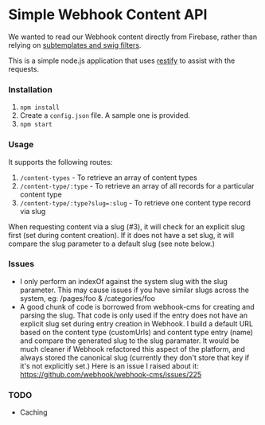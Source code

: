 # Simple Webhook Content API

We wanted to read our Webhook content directly from Firebase, rather than relying on [subtemplates and swig filters](http://www.webhook.com/docs/common-patterns/#quicky_json_jsonp_api).

This is a simple node.js application that uses [restify](http://restifyjs.com/) to assist with the requests.


### Installation

1. ```npm install```
2. Create a ```config.json``` file. A sample one is provided.
3. ```npm start```


### Usage

It supports the following routes:

1. ```/content-types``` - To retrieve an array of content types
2. ```/content-type/:type``` - To retrieve an array of all records for a particular content type
3. ```/content-type/:type?slug=:slug``` - To retrieve one content type record via slug

When requesting content via a slug (#3), it will check for an explicit slug first (set during content creation). If it does not have a set slug, it will compare the slug parameter to a default slug (see note below.)

### Issues

* I only perform an indexOf against the system slug with the slug parameter. This may cause issues if you have similar slugs across the system, eg: /pages/foo & /categories/foo
* A good chunk of code is borrowed from webhook-cms for creating and parsing the slug. That code is only used if the entry does not have an explicit slug set during entry creation in Webhook. I build a default URL based on the content type (customUrls) and content type entry (name) and compare the generated slug to the slug paramater. It would be much cleaner if Webhook refactored this aspect of the platform, and always stored the canonical slug (currently they don't store that key if it's not explicitly set.) Here is an issue I raised about it: https://github.com/webhook/webhook-cms/issues/225


### TODO

* Caching


